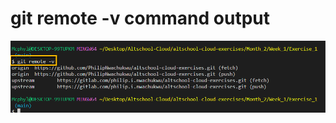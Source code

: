 # git remote -v command output
![git remote -v command output](https://github.com/PhilipNwachukwu/altschool-cloud-exercises/blob/main/Month_2/Week_1/Exercise_1/img/git%20remote%20-v.png)
